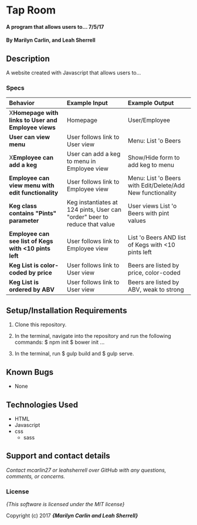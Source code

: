 # Tap Room

#### A program that allows users to... 7/5/17

#### By **Marilyn Carlin, and Leah Sherrell**

## Description

A website created with Javascript that allows users to...

### Specs
| Behavior | Example Input | Example Output |
| :-------------     | :------------- | :------------- |
| X**Homepage with links to User and Employee views** | Homepage | User/Employee |
| **User can view menu** | User follows link to User view | Menu: List 'o Beers |
| X**Employee can add a keg** | User can add a keg to menu in Employee view | Show/Hide form to add keg to menu |
| **Employee can view menu with edit functionality** | User follows link to Employee view | Menu: List 'o Beers with Edit/Delete/Add New functionality |
| **Keg class contains "Pints" parameter** | Keg instantiates at 124 pints, User can "order" beer to reduce that value | User views List 'o Beers with pint values |
| **Employee can see list of Kegs with <10 pints left** | User follows link to Employee view | List 'o Beers AND list of Kegs with <10 pints left |
| **Keg List is color-coded by price** | User follows link to User view | Beers are listed by price, color-coded |
| **Keg List is ordered by ABV** | User follows link to User view | Beers are listed by ABV, weak to strong |

## Setup/Installation Requirements
1. Clone this repository.
2. In the terminal, navigate into the repository and run the following commands:
  $ npm init
  $ bower init
...

5. In the terminal, run $ gulp build and $ gulp serve.

## Known Bugs
* None

## Technologies Used

* HTML
* Javascript
* css
  * sass

## Support and contact details

_Contact mcarlin27 or leahsherrell over GitHub with any questions, comments, or concerns._

### License

*{This software is licensed under the MIT license}*

Copyright (c) 2017 **_{Marilyn Carlin and Leah Sherrell}_**
